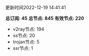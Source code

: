 更新时间2022-12-19 14:41:41

**总订阅: 45**
**总节点: 845**
**有效节点: 220**
- v2ray节点: 194
- ss节点: 20
- trojan节点: 5
- ssr节点: 1
